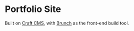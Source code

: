 # Portfolio Site

Built on [Craft CMS](http://craftcms.com), with [Brunch](http://brunch.io) as the front-end build tool. 
